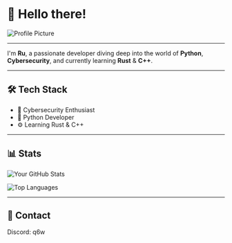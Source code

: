 # 👋 Hello there!
![Profile Picture](https://github.com/ru6w.png)

---

I'm **Ru**, a passionate developer diving deep into the world of **Python**, **Cybersecurity**, and currently learning **Rust** & **C++**.  

---

## 🛠️ Tech Stack

- 🔐 Cybersecurity Enthusiast  
- 🐍 Python Developer  
- ⚙️ Learning Rust & C++

---

## 📊 Stats

<!-- GitHub Stats Card -->
![Your GitHub Stats](https://github-readme-stats.vercel.app/api?username=ru6w&show_icons=true&theme=radical)

<!-- Top Languages Card -->
![Top Languages](https://github-readme-stats.vercel.app/api/top-langs/?username=ru6w&layout=compact&theme=radical)

---

## 🤝 Contact

Discord: q6w
